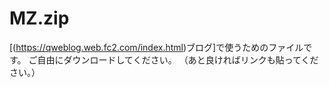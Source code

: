# MZ.zip
[(https://qweblog.web.fc2.com/index.html)ブログ]で使うためのファイルです。
ご自由にダウンロードしてください。
（あと良ければリンクも貼ってください。）
